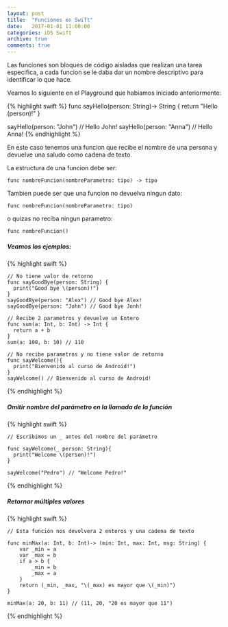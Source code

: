 ```yaml
---
layout: post
title:  "Funciones en Swift"
date:   2017-01-01 11:00:00
categories: iOS Swift
archive: true
comments: true
---
```



Las funciones son bloques de código aisladas que realizan una tarea especifica, a cada funcion se le daba dar un nombre descriptivo para identificar lo que hace.

Veamos lo siguiente en el Playground que habiamos iniciado anteriormente:

{% highlight swift %}
  func sayHello(person: String)-> String {
    return "Hello \(person)!"
  }

  sayHello(person: "John") // Hello John!
  sayHello(person: "Anna") // Hello Anna!
{% endhighlight %}

En este caso tenemos una funcion que recibe el nombre de una persona y devuelve una saludo como cadena de texto.

La estructura de una funcion debe ser:

`func nombreFuncion(nombreParametro: tipo) -> tipo`

Tambien puede ser que una funcion no devuelva ningun dato:

`func nombreFuncion(nombreParametro: tipo)`

o quizas no reciba ningun parametro:

`func nombreFuncion()`

##### Veamos los ejemplos:

{% highlight swift %}

    // No tiene valor de retorno
    func sayGoodBye(person: String) {
      print("Good bye \(person)!")
    }
    sayGoodBye(person: "Alex") // Good bye Alex!
    sayGoodBye(person: "John") // Good bye Jonh!

    // Recibe 2 parametros y devuelve un Entero
    func sum(a: Int, b: Int) -> Int {
      return a + b
    }
    sum(a: 100, b: 10) // 110

    // No recibe parametros y no tiene valor de retorno
    func sayWelcome(){
      print("Bienvenido al curso de Android!")
    }
    sayWelcome() // Bienvenido al curso de Android!

{% endhighlight %}

##### Omitir nombre del parámetro en la llamada de la función

{% highlight swift %}

    // Escribimos un _ antes del nombre del parámetro

    func sayWelcome(_ person: String){
      print("Welcome \(person)!")
    }

    sayWelcome("Pedro") // "Welcome Pedro!"

{% endhighlight %}


##### Retornar múltiples valores

{% highlight swift %}

    // Esta función nos devolvera 2 enteros y una cadena de texto

    func minMax(a: Int, b: Int)-> (min: Int, max: Int, msg: String) {
        var _min = a
        var _max = b
        if a > b {
            _min = b
            _max = a
        }
        return (_min, _max, "\(_max) es mayor que \(_min)")
    }

    minMax(a: 20, b: 11) // (11, 20, "20 es mayor que 11")

{% endhighlight %}
